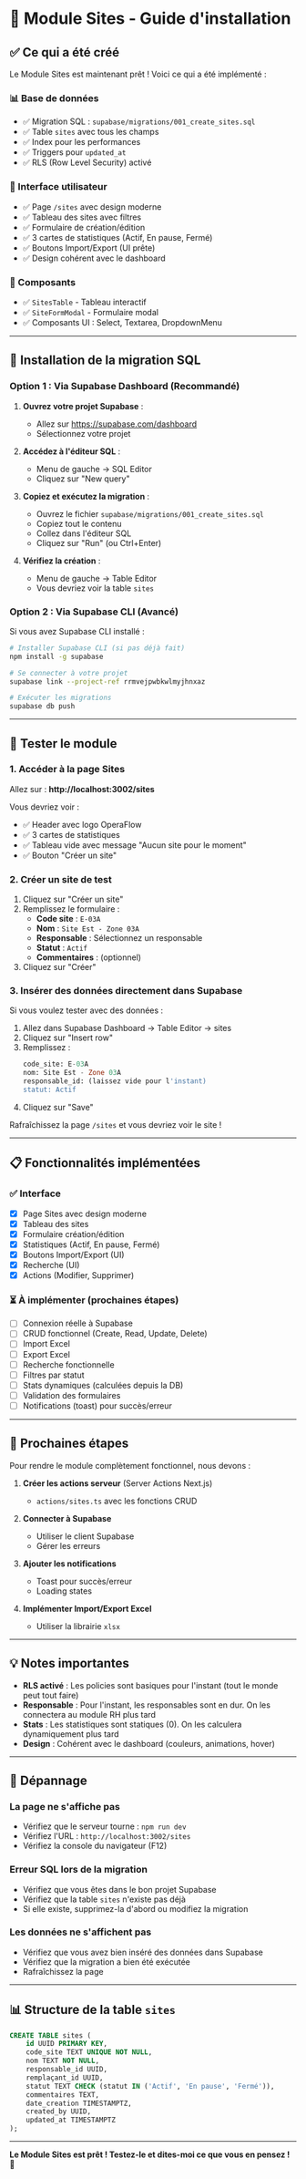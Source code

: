 # 🏢 Module Sites - Guide d'installation

## ✅ Ce qui a été créé

Le Module Sites est maintenant prêt ! Voici ce qui a été implémenté :

### 📊 Base de données
- ✅ Migration SQL : `supabase/migrations/001_create_sites.sql`
- ✅ Table `sites` avec tous les champs
- ✅ Index pour les performances
- ✅ Triggers pour `updated_at`
- ✅ RLS (Row Level Security) activé

### 🎨 Interface utilisateur
- ✅ Page `/sites` avec design moderne
- ✅ Tableau des sites avec filtres
- ✅ Formulaire de création/édition
- ✅ 3 cartes de statistiques (Actif, En pause, Fermé)
- ✅ Boutons Import/Export (UI prête)
- ✅ Design cohérent avec le dashboard

### 🧩 Composants
- ✅ `SitesTable` - Tableau interactif
- ✅ `SiteFormModal` - Formulaire modal
- ✅ Composants UI : Select, Textarea, DropdownMenu

---

## 🚀 Installation de la migration SQL

### Option 1 : Via Supabase Dashboard (Recommandé)

1. **Ouvrez votre projet Supabase** :
   - Allez sur https://supabase.com/dashboard
   - Sélectionnez votre projet

2. **Accédez à l'éditeur SQL** :
   - Menu de gauche → SQL Editor
   - Cliquez sur "New query"

3. **Copiez et exécutez la migration** :
   - Ouvrez le fichier `supabase/migrations/001_create_sites.sql`
   - Copiez tout le contenu
   - Collez dans l'éditeur SQL
   - Cliquez sur "Run" (ou Ctrl+Enter)

4. **Vérifiez la création** :
   - Menu de gauche → Table Editor
   - Vous devriez voir la table `sites`

### Option 2 : Via Supabase CLI (Avancé)

Si vous avez Supabase CLI installé :

```bash
# Installer Supabase CLI (si pas déjà fait)
npm install -g supabase

# Se connecter à votre projet
supabase link --project-ref rrmvejpwbkwlmyjhnxaz

# Exécuter les migrations
supabase db push
```

---

## 🧪 Tester le module

### 1. Accéder à la page Sites

Allez sur : **http://localhost:3002/sites**

Vous devriez voir :
- ✅ Header avec logo OperaFlow
- ✅ 3 cartes de statistiques
- ✅ Tableau vide avec message "Aucun site pour le moment"
- ✅ Bouton "Créer un site"

### 2. Créer un site de test

1. Cliquez sur "Créer un site"
2. Remplissez le formulaire :
   - **Code site** : `E-03A`
   - **Nom** : `Site Est - Zone 03A`
   - **Responsable** : Sélectionnez un responsable
   - **Statut** : `Actif`
   - **Commentaires** : (optionnel)
3. Cliquez sur "Créer"

### 3. Insérer des données directement dans Supabase

Si vous voulez tester avec des données :

1. Allez dans Supabase Dashboard → Table Editor → sites
2. Cliquez sur "Insert row"
3. Remplissez :
   ```sql
   code_site: E-03A
   nom: Site Est - Zone 03A
   responsable_id: (laissez vide pour l'instant)
   statut: Actif
   ```
4. Cliquez sur "Save"

Rafraîchissez la page `/sites` et vous devriez voir le site !

---

## 📋 Fonctionnalités implémentées

### ✅ Interface
- [x] Page Sites avec design moderne
- [x] Tableau des sites
- [x] Formulaire création/édition
- [x] Statistiques (Actif, En pause, Fermé)
- [x] Boutons Import/Export (UI)
- [x] Recherche (UI)
- [x] Actions (Modifier, Supprimer)

### ⏳ À implémenter (prochaines étapes)
- [ ] Connexion réelle à Supabase
- [ ] CRUD fonctionnel (Create, Read, Update, Delete)
- [ ] Import Excel
- [ ] Export Excel
- [ ] Recherche fonctionnelle
- [ ] Filtres par statut
- [ ] Stats dynamiques (calculées depuis la DB)
- [ ] Validation des formulaires
- [ ] Notifications (toast) pour succès/erreur

---

## 🎯 Prochaines étapes

Pour rendre le module complètement fonctionnel, nous devons :

1. **Créer les actions serveur** (Server Actions Next.js)
   - `actions/sites.ts` avec les fonctions CRUD

2. **Connecter à Supabase**
   - Utiliser le client Supabase
   - Gérer les erreurs

3. **Ajouter les notifications**
   - Toast pour succès/erreur
   - Loading states

4. **Implémenter Import/Export Excel**
   - Utiliser la librairie `xlsx`

---

## 💡 Notes importantes

- **RLS activé** : Les policies sont basiques pour l'instant (tout le monde peut tout faire)
- **Responsable** : Pour l'instant, les responsables sont en dur. On les connectera au module RH plus tard
- **Stats** : Les statistiques sont statiques (0). On les calculera dynamiquement plus tard
- **Design** : Cohérent avec le dashboard (couleurs, animations, hover)

---

## 🐛 Dépannage

### La page ne s'affiche pas
- Vérifiez que le serveur tourne : `npm run dev`
- Vérifiez l'URL : `http://localhost:3002/sites`
- Vérifiez la console du navigateur (F12)

### Erreur SQL lors de la migration
- Vérifiez que vous êtes dans le bon projet Supabase
- Vérifiez que la table `sites` n'existe pas déjà
- Si elle existe, supprimez-la d'abord ou modifiez la migration

### Les données ne s'affichent pas
- Vérifiez que vous avez bien inséré des données dans Supabase
- Vérifiez que la migration a bien été exécutée
- Rafraîchissez la page

---

## 📊 Structure de la table `sites`

```sql
CREATE TABLE sites (
    id UUID PRIMARY KEY,
    code_site TEXT UNIQUE NOT NULL,
    nom TEXT NOT NULL,
    responsable_id UUID,
    remplaçant_id UUID,
    statut TEXT CHECK (statut IN ('Actif', 'En pause', 'Fermé')),
    commentaires TEXT,
    date_creation TIMESTAMPTZ,
    created_by UUID,
    updated_at TIMESTAMPTZ
);
```

---

**Le Module Sites est prêt ! Testez-le et dites-moi ce que vous en pensez ! 🚀**

